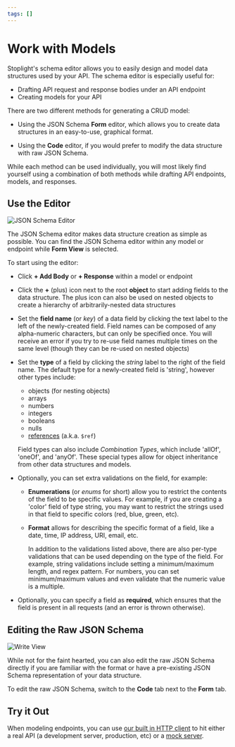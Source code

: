```yaml
---
tags: []
---
```


# Work with Models

Stoplight's schema editor allows you to easily design and model data structures
used by your API. The schema editor is especially useful for:

- Drafting API request and response bodies under an API endpoint
- Creating models for your API

There are two different methods for generating a CRUD model:

- Using the JSON Schema **Form** editor, which allows you to create data structures
  in an easy-to-use, graphical format.

- Using the **Code** editor, if you would prefer to modify the data
  structure with raw JSON Schema.

While each method can be used individually, you will most likely find yourself
using a combination of both methods while drafting API endpoints, models, and
responses.

## Use the Editor

<!--
focus: false
-->
![JSON Schema Editor](https://stoplight.io/api/v1/projects/cHJqOjI/images/IxIr8mPMdls)

The JSON Schema editor makes data structure creation as simple as
possible. You can find the JSON Schema editor within any model or endpoint while **Form View** is selected.

To start using the editor:

- Click **+ Add Body** or **+ Response** within a model or endpoint

- Click the **+** (plus) icon next to the root **object** to start adding fields
  to the data structure. The plus icon can also be used on nested objects to
  create a hierarchy of arbitrarily-nested data structures

- Set the **field name** (or _key_) of a data field by clicking the text label
  to the left of the newly-created field. Field names can be composed of any
  alpha-numeric characters, but can only be specified once. You will receive an
  error if you try to re-use field names multiple times on the same level
  (though they can be re-used on nested objects)

- Set the **type** of a field by clicking the _string_ label to the right of
  the field name. The default type for a newly-created field is 'string',
  however other types include:

  - objects (for nesting objects)
  - arrays
  - numbers
  - integers
  - booleans
  - nulls
  - [references](shared-components.md#shared-models) (a.k.a. `$ref`)

  Field types can also include _Combination Types_, which include 'allOf',
  'oneOf', and 'anyOf'. These special types allow for object inheritance from
  other data structures and models.

- Optionally, you can set extra validations on the field, for example:

  - **Enumerations** (or _enums_ for short) allow you to restrict the contents of the field to be specific values. For example, if you are creating a 'color' field of type string, you may want to restrict the strings used in that field to specific colors (red, blue, green, etc).

  - **Format** allows for describing the specific format of a field, like a    date, time, IP address, URI, email, etc.
  
    In addition to the validations listed above, there are also per-type     validations that can be used depending on the type of the field. For example, string validations include setting a minimum/maximum length, and regex   pattern. For numbers, you can set minimum/maximum values and even validate that the numeric value is a multiple.

- Optionally, you can specify a field as **required**, which ensures that the
  field is present in all requests (and an error is thrown otherwise).

## Editing the Raw JSON Schema

![Write View](https://stoplight.io/api/v1/projects/cHJqOjI/images/KYtMAa2E1zM)

While not for the faint hearted, you can also edit the raw JSON Schema directly
if you are familiar with the format or have a pre-existing JSON Schema
representation of your data structure.

To edit the raw JSON Schema, switch to the **Code** tab next to the **Form**
tab.

## Try it Out

When modeling endpoints, you can use [our built in HTTP client](try-it.md) to hit either a real API (a development server, production, etc) or a [mock server](setting-up-a-mock-server.md).
